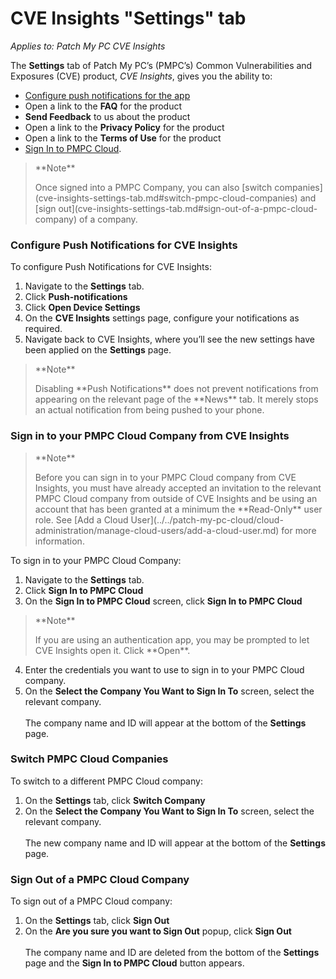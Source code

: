 # CVE Insights "Settings" tab

_Applies to: Patch My PC CVE Insights_

The **Settings** tab of Patch My PC’s (PMPC’s) Common Vulnerabilities and Exposures (CVE) product, _CVE Insights_, gives you the ability to:

* [Configure push notifications for the app](cve-insights-settings-tab.md#configure-push-notifications-for-cve-insights)
* Open a link to the **FAQ** for the product
* **Send Feedback** to us about the product
* Open a link to the **Privacy Policy** for the product
* Open a link to the **Terms of Use** for the product
* [Sign In to PMPC Cloud](cve-insights-settings-tab.md#sign-in-to-your-pmpc-cloud-company-from-cve-insights).

> \*\*Note\*\*
>
> Once signed into a PMPC Company, you can also \[switch companies]\(cve-insights-settings-tab.md#switch-pmpc-cloud-companies) and \[sign out]\(cve-insights-settings-tab.md#sign-out-of-a-pmpc-cloud-company) of a company.

### Configure Push Notifications for CVE Insights

To configure Push Notifications for CVE Insights:

1. Navigate to the **Settings** tab.
2. Click **Push-notifications**
3. Click **Open Device Settings**
4. On the **CVE Insights** settings page, configure your notifications as required.
5. Navigate back to CVE Insights, where you’ll see the new settings have been applied on the **Settings** page.

> \*\*Note\*\*
>
> Disabling \*\*Push Notifications\*\* does not prevent notifications from appearing on the relevant page of the \*\*News\*\* tab. It merely stops an actual notification from being pushed to your phone.

### Sign in to your PMPC Cloud Company from CVE Insights

> \*\*Note\*\*
>
> Before you can sign in to your PMPC Cloud company from CVE Insights, you must have already accepted an invitation to the relevant PMPC Cloud company from outside of CVE Insights and be using an account that has been granted at a minimum the \*\*Read-Only\*\* user role. See \[Add a Cloud User]\(../../patch-my-pc-cloud/cloud-administration/manage-cloud-users/add-a-cloud-user.md) for more information.

To sign in to your PMPC Cloud Company:

1. Navigate to the **Settings** tab.
2. Click **Sign In to PMPC Cloud**
3. On the **Sign In to PMPC Cloud** screen, click **Sign In to PMPC Cloud**

> \*\*Note\*\*
>
> If you are using an authentication app, you may be prompted to let CVE Insights open it. Click \*\*Open\*\*.

4. Enter the credentials you want to use to sign in to your PMPC Cloud company.
5. On the **Select the Company You Want to Sign In To** screen, select the relevant company.\
   \
   The company name and ID will appear at the bottom of the **Settings** page.

### Switch PMPC Cloud Companies

To switch to a different PMPC Cloud company:

1. On the **Settings** tab, click **Switch Company**
2. On the **Select the Company You Want to Sign In To** screen, select the relevant company.\
   \
   The new company name and ID will appear at the bottom of the **Settings** page.

### Sign Out of a PMPC Cloud Company

To sign out of a PMPC Cloud company:

1. On the **Settings** tab, click **Sign Out**
2. On the **Are you sure you want to Sign Out** popup, click **Sign Out**\
   \
   The company name and ID are deleted from the bottom of the **Settings** page and the **Sign In to PMPC Cloud** button appears.